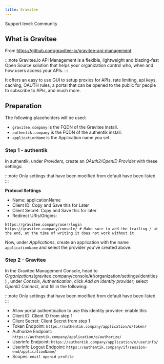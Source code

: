 ```yaml
---
title: Gravitee
---
```


<span class="badge badge--secondary">Support level: Community</span>

## What is Gravitee

From https://github.com/gravitee-io/gravitee-api-management

:::note
Gravitee.io API Management is a flexible, lightweight and blazing-fast Open Source solution that helps your organization control who, when and how users access your APIs.
:::

It offers an easy to use GUI to setup proxies for APIs, rate limiting, api keys, caching, OAUTH rules, a portal that can be opened to the public for people to subscribe to APIs, and much more.

## Preparation

The following placeholders will be used:

-   `gravitee.company` is the FQDN of the Gravitee install.
-   `authentik.company` is the FQDN of the authentik install.
-   `applicationName` is the Application name you set.


### Step 1 - authentik

In authentik, under _Providers_, create an _OAuth2/OpenID Provider_ with these settings:

:::note
Only settings that have been modified from default have been listed.
:::

**Protocol Settings**

-   Name: applicationName
-   Client ID: Copy and Save this for Later
-   Client Secret: Copy and Save this for later
-   Redirect URIs/Origins:   
```
https://gravitee.company/user/login
https://gravitee.company/console/ # Make sure to add the trailing / at the end, at the time of writing it does not work without it
```


Now, under _Applications_, create an application with the name `applicationName` and select the provider you've created above.

### Step 2 - Gravitee

In the Gravitee Management Console, head to _Organizations_(gravitee.company/console/#!/organization/settings/identities) , under _Console_, _Authentication_, click  _Add an identity provider_, select  _OpenID Connect_, and fill in the following:

:::note
Only settings that have been modified from default have been listed.
:::

-   Allow portal authentication to use this identity provider: enable this
-   Client ID: Client ID from step 1
-   Client Secret: Client Secret from step 1
-   Token Endpoint: `https://authentik.company/application/o/token/`
-   Authorize Endpoint: `https://authentik.company/application/o/authorize/`
-   Userinfo Endpoint: `https://authentik.company/application/o/userinfo/`
-   Userinfo Logout Endpoint: `https://authentik.company/if/session-end/applicationName/`
-   Scopes: `email openid profile`
